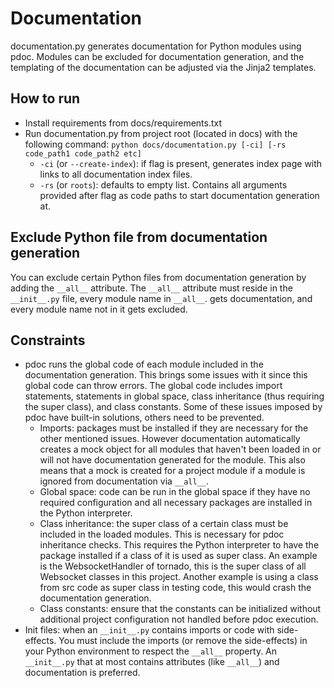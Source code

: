 # Documentation

documentation.py generates documentation for Python modules using pdoc.
Modules can be excluded for documentation generation, and 
the templating of the documentation can be adjusted via the Jinja2 templates.

## How to run

- Install requirements from docs/requirements.txt
- Run documentation.py from project root (located in docs) with the following command: 
  `python docs/documentation.py [-ci] [-rs code_path1 code_path2 etc]`
  - `-ci` (or `--create-index`): if flag is present, generates index page with links to all documentation index files.
  - `-rs` (or `roots`): defaults to empty list.
    Contains all arguments provided after flag as code paths to start documentation generation at.

## Exclude Python file from documentation generation

You can exclude certain Python files from documentation generation by adding the `__all__` attribute.
The `__all__` attribute must reside in the `__init__.py` file, 
every module name in `__all__`. gets documentation, 
and every module name not in it gets excluded.


## Constraints

- pdoc runs the global code of each module included in the documentation generation. 
  This brings some issues with it since this global code can throw errors. 
  The global code includes import statements, statements in global space, 
  class inheritance (thus requiring the super class), 
  and class constants.
  Some of these issues imposed by pdoc have built-in solutions, others need to be prevented.
  - Imports: packages must be installed if they are necessary for the other mentioned issues. 
    However documentation automatically creates a mock object for all modules that haven't been loaded in 
    or will not have documentation generated for the module.
    This also means that a mock is created for a project module 
    if a module is ignored from documentation via `__all__`.
  - Global space: code can be run in the global space if they have no required configuration 
    and all necessary packages are installed in the Python interpreter.
  - Class inheritance: the super class of a certain class must be included in the loaded modules. 
    This is necessary for pdoc inheritance checks.
    This requires the Python interpreter to have the package installed if a class of it is used as super class.
    An example is the WebsocketHandler of tornado, this is the super class of all Websocket classes in this project.
    Another example is using a class from src code as super class in testing code, 
    this would crash the documentation generation.  
  - Class constants: ensure that the constants can be initialized 
    without additional project configuration not handled before pdoc execution.
- Init files: when an `__init__.py` contains imports or code with side-effects. 
  You must include the imports (or remove the side-effects) in your Python environment to respect the `__all__` property.
  An `__init__.py` that at most contains attributes (like `__all__`) and documentation is preferred.
